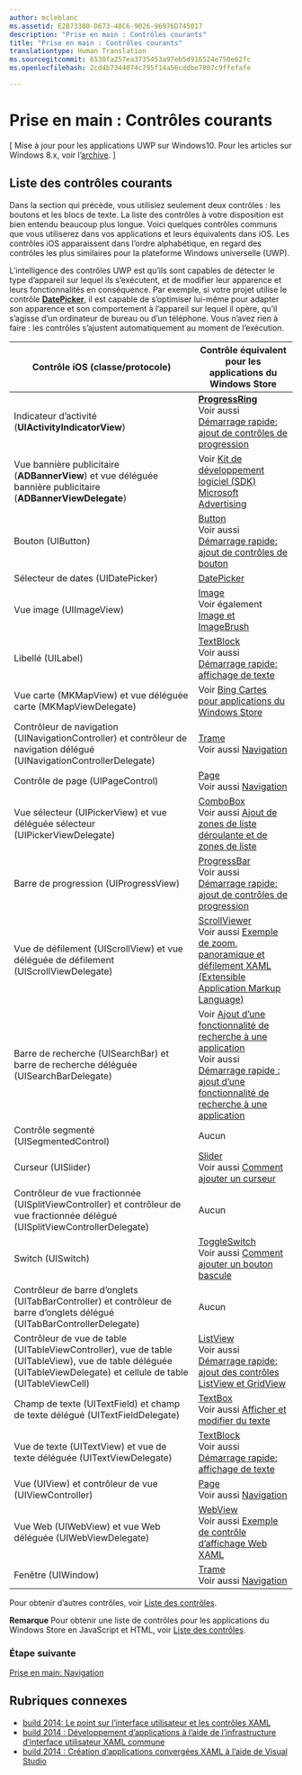 ```yaml
---
author: mcleblanc
ms.assetid: E2B73380-D673-48C6-9026-96976D745017
description: "Prise en main : Contrôles courants"
title: "Prise en main : Contrôles courants"
translationtype: Human Translation
ms.sourcegitcommit: 6530fa257ea3735453a97eb5d916524e750e62fc
ms.openlocfilehash: 2cd4b7344074c795f14a56cddbe7807c9ffefafe

---
```


# Prise en main : Contrôles courants

\[ Mise à jour pour les applications UWP sur Windows10. Pour les articles sur Windows 8.x, voir l’[archive](http://go.microsoft.com/fwlink/p/?linkid=619132). \]

## Liste des contrôles courants

Dans la section qui précède, vous utilisiez seulement deux contrôles : les boutons et les blocs de texte. La liste des contrôles à votre disposition est bien entendu beaucoup plus longue. Voici quelques contrôles communs que vous utiliserez dans vos applications et leurs équivalents dans iOS. Les contrôles iOS apparaissent dans l’ordre alphabétique, en regard des contrôles les plus similaires pour la plateforme Windows universelle (UWP).

L’intelligence des contrôles UWP est qu’ils sont capables de détecter le type d’appareil sur lequel ils s’exécutent, et de modifier leur apparence et leurs fonctionnalités en conséquence. Par exemple, si votre projet utilise le contrôle [**DatePicker**](https://msdn.microsoft.com/library/windows/apps/br211681), il est capable de s’optimiser lui-même pour adapter son apparence et son comportement à l’appareil sur lequel il opère, qu’il s’agisse d’un ordinateur de bureau ou d’un téléphone. Vous n’avez rien à faire : les contrôles s’ajustent automatiquement au moment de l’exécution.

| Contrôle iOS (classe/protocole) | Contrôle équivalent pour les applications du Windows Store |
|------------------------------|--------------------------------------|
| Indicateur d’activité (**UIActivityIndicatorView**) | [**ProgressRing**](https://msdn.microsoft.com/library/windows/apps/br227538) <br/> Voir aussi [Démarrage rapide: ajout de contrôles de progression](https://msdn.microsoft.com/library/windows/apps/xaml/hh780651) |
| Vue bannière publicitaire (**ADBannerView**) et vue déléguée bannière publicitaire (**ADBannerViewDelegate**) | Voir [Kit de développement logiciel (SDK) Microsoft Advertising](http://go.microsoft.com/fwlink/p/?LinkId=263494) |
| Bouton (UIButton) | [Button](https://msdn.microsoft.com/library/windows/apps/br209265) <br/> Voir aussi [Démarrage rapide: ajout de contrôles de bouton](https://msdn.microsoft.com/library/windows/apps/xaml/jj153346) |
| Sélecteur de dates (UIDatePicker) | [DatePicker](https://msdn.microsoft.com/library/windows/apps/br211681) |
| Vue image (UIImageView) | [Image](https://msdn.microsoft.com/library/windows/apps/br242752) <br/> Voir également [Image et ImageBrush](https://msdn.microsoft.com/library/windows/apps/mt280382) |
| Libellé (UILabel) | [TextBlock](https://msdn.microsoft.com/library/windows/apps/br209652) <br/> Voir aussi [Démarrage rapide: affichage de texte](https://msdn.microsoft.com/library/windows/apps/xaml/hh700392) |
| Vue carte (MKMapView) et vue déléguée carte (MKMapViewDelegate) | Voir [Bing Cartes pour applications du Windows Store](http://go.microsoft.com/fwlink/p/?LinkId=263496) |
| Contrôleur de navigation (UINavigationController) et contrôleur de navigation délégué (UINavigationControllerDelegate) | [Trame](https://msdn.microsoft.com/library/windows/apps/br242682) <br/> Voir aussi [Navigation](https://msdn.microsoft.com/library/windows/apps/mt187344) |
| Contrôle de page (UIPageControl) | [Page](https://msdn.microsoft.com/library/windows/apps/br227503) <br/> Voir aussi [Navigation](https://msdn.microsoft.com/library/windows/apps/mt187344) |
| Vue sélecteur (UIPickerView) et vue déléguée sélecteur (UIPickerViewDelegate) | [ComboBox](https://msdn.microsoft.com/library/windows/apps/br209348) <br/> Voir aussi [Ajout de zones de liste déroulante et de zones de liste](https://msdn.microsoft.com/library/windows/apps/xaml/hh780616) |
| Barre de progression (UIProgressView) | [ProgressBar](https://msdn.microsoft.com/library/windows/apps/br227529) <br/> Voir aussi [Démarrage rapide: ajout de contrôles de progression](https://msdn.microsoft.com/library/windows/apps/xaml/hh780651) |
| Vue de défilement (UIScrollView) et vue déléguée de défilement (UIScrollViewDelegate) | [ScrollViewer](https://msdn.microsoft.com/library/windows/apps/br209527) <br/>  Voir aussi [Exemple de zoom, panoramique et défilement XAML (Extensible Application Markup Language)](http://go.microsoft.com/fwlink/p/?LinkId=238577) |
| Barre de recherche (UISearchBar) et barre de recherche déléguée (UISearchBarDelegate) | Voir [Ajout d’une fonctionnalité de recherche à une application](https://msdn.microsoft.com/library/windows/apps/xaml/jj130767) <br/>  Voir aussi [Démarrage rapide : ajout d’une fonctionnalité de recherche à une application](https://msdn.microsoft.com/library/windows/apps/xaml/hh868180) |
| Contrôle segmenté (UISegmentedControl) | Aucun |
| Curseur (UISlider) | [Slider](https://msdn.microsoft.com/library/windows/apps/br209614) <br/>  Voir aussi [Comment ajouter un curseur](https://msdn.microsoft.com/library/windows/apps/xaml/hh868197) |
| Contrôleur de vue fractionnée (UISplitViewController) et contrôleur de vue fractionnée délégué (UISplitViewControllerDelegate) | Aucun |
| Switch (UISwitch) | [ToggleSwitch](https://msdn.microsoft.com/library/windows/apps/br209712) <br/>  Voir aussi [Comment ajouter un bouton bascule](https://msdn.microsoft.com/library/windows/apps/xaml/hh868198) |
| Contrôleur de barre d’onglets (UITabBarController) et contrôleur de barre d’onglets délégué (UITabBarControllerDelegate) | Aucun |
| Contrôleur de vue de table (UITableViewController), vue de table (UITableView), vue de table déléguée (UITableViewDelegate) et cellule de table (UITableViewCell) | [ListView](https://msdn.microsoft.com/library/windows/apps/br242878) <br/>  Voir aussi [Démarrage rapide: ajout des contrôles ListView et GridView](https://msdn.microsoft.com/library/windows/apps/xaml/hh780650) |
| Champ de texte (UITextField) et champ de texte délégué (UITextFieldDelegate) | [TextBox](https://msdn.microsoft.com/library/windows/apps/br209683) <br/>  Voir aussi [Afficher et modifier du texte](https://msdn.microsoft.com/library/windows/apps/mt280218) |
| Vue de texte (UITextView) et vue de texte déléguée (UITextViewDelegate) | [TextBlock](https://msdn.microsoft.com/library/windows/apps/br209652) <br/>  Voir aussi [Démarrage rapide: affichage de texte](https://msdn.microsoft.com/library/windows/apps/xaml/hh700392) |
| Vue (UIView) et contrôleur de vue (UIViewController) | [Page](https://msdn.microsoft.com/library/windows/apps/br227503) <br/>  Voir aussi [Navigation](https://msdn.microsoft.com/library/windows/apps/mt187344) |
| Vue Web (UIWebView) et vue Web déléguée (UIWebViewDelegate) | [WebView](https://msdn.microsoft.com/library/windows/apps/br227702) <br/>  Voir aussi [Exemple de contrôle d’affichage Web XAML](http://go.microsoft.com/fwlink/p/?LinkId=238582) |
| Fenêtre (UIWindow) | [Trame](https://msdn.microsoft.com/library/windows/apps/br242682) <br/>  Voir aussi [Navigation](https://msdn.microsoft.com/library/windows/apps/mt187344) |

Pour obtenir d’autres contrôles, voir [Liste des contrôles](https://msdn.microsoft.com/library/windows/apps/mt185406).

**Remarque** Pour obtenir une liste de contrôles pour les applications du Windows Store en JavaScript et HTML, voir [Liste des contrôles](https://msdn.microsoft.com/library/windows/apps/hh465453).

### Étape suivante

[Prise en main: Navigation](getting-started-navigation.md)

## Rubriques connexes

* [build 2014: Le point sur l’interface utilisateur et les contrôles XAML](http://go.microsoft.com/fwlink/p/?LinkID=397897)
* [build 2014 : Développement d’applications à l’aide de l’infrastructure d’interface utilisateur XAML commune](http://go.microsoft.com/fwlink/p/?LinkID=397898)
* [build 2014 : Création d’applications convergées XAML à l’aide de Visual Studio](http://go.microsoft.com/fwlink/p/?LinkID=397876)



<!--HONumber=Aug16_HO3-->


